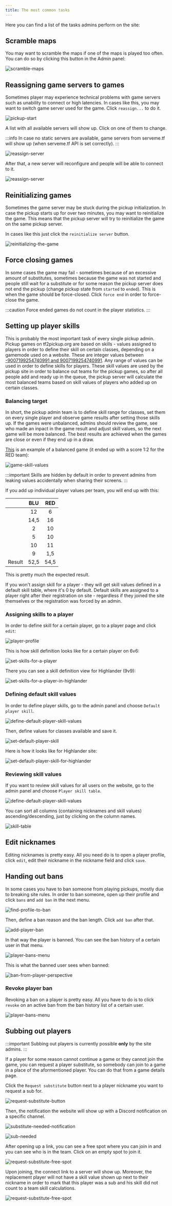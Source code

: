 ```yaml
---
title: The most common tasks
---
```


Here you can find a list of the tasks admins perform on the site:

## Scramble maps

You may want to scramble the maps if one of the maps is played too often. You can do so by clicking this button in the Admin panel:

![scramble-maps](/img/content/common-tasks/scramble-maps.png)

## Reassigning game servers to games

Sometimes player may experience technical problems with game servers such as unability to connect or high latencies. In cases like this, you may want to switch game server used for the game. Click `reassign...` to do it.

![pickup-start](/img/content/common-tasks/pickup-start.png)

A list with all available servers will show up. Click on one of them to change.

:::info
In case no static servers are available, game servers from serveme.tf will show up (when serveme.tf API is set correctly).
:::

![reassign-server](/img/content/common-tasks/reassign-server.png)

After that, a new server will reconfigure and people will be able to connect to it.

![reassign-server](/img/content/common-tasks/after-server-reassignment.png)

## Reinitializing games

Sometimes the game server may be stuck during the pickup initialization. In case the pickup starts up for over two minutes, you may want to reinitialize the game. This means that the pickup server will try to reinitialize the game on the same pickup server.

In cases like this just click the `reinitialize server` button.

![reinitializing-the-game](/img/content/common-tasks/reinitializing-the-game.png)

## Force closing games

In some cases the game may fail - sometimes because of an excessive amount of substitutes, sometimes because the game was not started and people still wait for a substitute or for some reason the pickup server does not end the pickup (change pickup state from `started` to `ended`). This is when the game should be force-closed. Click `force end` in order to force-close the game.

:::caution
Force ended games do not count in the player statistics.
:::

## Setting up player skills

This is probably the most important task of every single pickup admin. Pickup games on tf2pickup.org are based on skills - values assigned to players in order to define their skill on certain classes, depending on a gamemode used on a website. These are integer values between [-9007199254740991 and 9007199254740991](https://www.tektutorialshub.com/typescript/typescript-number-min-max-safe-values/). Any range of values can be used in order to define skills for players. These skill values are used by the pickup site in order to balance out teams for the pickup games, so after all people add and ready up in the queue, the pickup server will calculate the most balanced teams based on skill values of players who added up on certain classes.

### Balancing target

In short, the pickup admin team is to define skill range for classes, set them on every single player and observe game results after setting those skills up. If the games were unbalanced, admins should review the game, see who made an inpact in the game result and adjust skill values, so the next game will be more balanced. The best results are achieved when the games are close or even if they end up in a draw.

[This](https://tf2pickup.eu/game/64f6404b9aaf0e6e4bf41322) is an example of a balanced game (it ended up with a score 1:2 for the RED team):

![game-skill-values](/img/content/common-tasks/game-skill-values.gif)

:::important
Skills are hidden by default in order to prevent admins from leaking values accidentally when sharing their screens.
:::

If you add up individual player values per team, you will end up with this:

|  | BLU | RED |
|:-:|:-:|:-:|
|  | 12 | 6 |
|  | 14,5 | 16 |
|  | 2 | 10 |
|  | 5 | 10 |
|  | 10 | 11 |
|  | 9 | 1,5 |
| Result | 52,5 | 54,5 |

This is pretty much the expected result.

If you won't assign skill for a player - they will get skill values defined in a default skill table, where it's 0 by default. Default skills are assigned to a player right after their registration on site - regardless if they joined the site themselves or the registration was forced by an admin.

### Assigning skills to a player

In order to define skill for a certain player, go to a player page and click `edit`:

![player-profile](/img/content/overview/player-profile.png)

This is how skill definition looks like for a certain player on 6v6:

![set-skills-for-a-player](/img/content/common-tasks/set-skills-for-a-player.png)

There you can see a skill definition view for Highlander (9v9):

![set-skills-for-a-player-in-highlander](/img/content/common-tasks/set-skills-for-a-player-in-highlander.png)

### Defining default skill values

In order to define player skills, go to the admin panel and choose `Default player skill`.

![define-default-player-skill-values](/img/content/common-tasks/define-default-player-skill-values.png)

Then, define values for classes available and save it.

![set-default-player-skill](/img/content/common-tasks/set-default-player-skill.png)

Here is how it looks like for Highlander site:

![set-default-player-skill-for-highlander](/img/content/common-tasks/set-default-player-skill-for-highlander.png)

### Reviewing skill values

If you want to review skill values for all users on the website, go to the admin panel and choose `Player skill table`.

![define-default-player-skill-values](/img/content/common-tasks/define-default-player-skill-values.png)

You can sort all columns (containing nicknames and skill values) ascending/descending, just by clicking on the column names.

![skill-table](/img/content/common-tasks/skill-table.png)

## Edit nicknames

Editing nicknames is pretty easy. All you need do is to open a player profile, click `edit`, edit their nickname in the nickname field and click `save`.

## Handing out bans

In some cases you have to ban someone from playing pickups, mostly due to breaking site rules. In order to ban someone, open up their profile and click `bans` and `add ban` in the next menu.

![find-profile-to-ban](/img/content/common-tasks/find-profile-to-ban.png)

Then, define a ban reason and the ban length. Click `add ban` after that.

![add-player-ban](/img/content/common-tasks/add-player-ban.png)

In that way the player is banned. You can see the ban history of a certain user in that menu.

![player-bans-menu](/img/content/common-tasks/player-bans-menu.png)

This is what the banned user sees when banned:

![ban-from-player-perspective](/img/content/common-tasks/ban-from-player-perspective.png)

### Revoke player ban

Revoking a ban on a player is pretty easy. All you have to do is to click `revoke` on an active ban from the ban history list of a certain user.

![player-bans-menu](/img/content/common-tasks/player-bans-menu.png)

## Subbing out players

:::important
Subbing out players is currently possible **only** by the site admins.
:::

If a player for some reason cannot continue a game or they cannot join the game, you can request a player substitute, so somebody can join to a game in a place of the aformentioned player. You can do that from a game details page.

Click the `Request substitute` button next to a player nickname you want to request a sub for.

![request-substitute-button](/img/content/common-tasks/request-substitute-button.png)

Then, the notification the website will show up with a Discord notification on a specific channel.

![substitute-needed-notification](/img/content/common-tasks/substitute-needed-notification.png)

![sub-needed](/img/content/overview/sub-needed.png)

After opening up a link, you can see a free spot where you can join in and you can see who is in the team. Click on an empty spot to join it.

![request-substitute-free-spot](/img/content/common-tasks/request-substitute-free-spot.png)

Upon joining, the connect link to a server will show up. Moreover, the replacement player will not have a skill value shown up next to their nickname in order to mark that this player was a sub and his skill did not count to a team skill calculations.

![request-substitute-free-spot](/img/content/common-tasks/request-substitute-after-joining.png)
